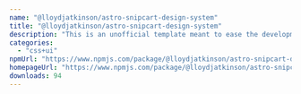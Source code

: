 ```yaml
---
name: "@lloydjatkinson/astro-snipcart-design-system"
title: "@lloydjatkinson/astro-snipcart-design-system"
description: "This is an unofficial template meant to ease the development of components for Astro that are intended for distribution."
categories:
  - "css+ui"
npmUrl: "https://www.npmjs.com/package/@lloydjatkinson/astro-snipcart-design-system"
homepageUrl: "https://www.npmjs.com/package/@lloydjatkinson/astro-snipcart-design-system"
downloads: 94
---
```

